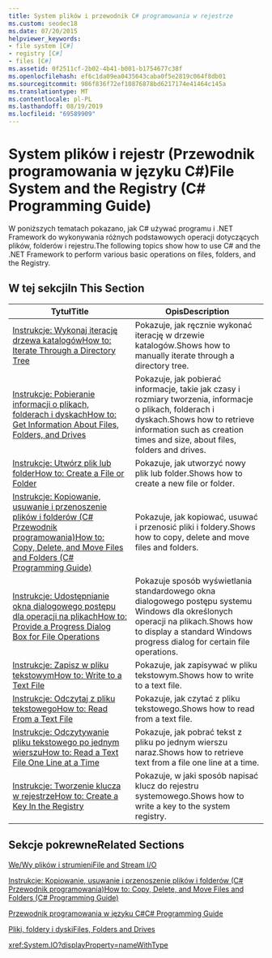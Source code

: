 ```yaml
---
title: System plików i przewodnik C# programowania w rejestrze
ms.custom: seodec18
ms.date: 07/20/2015
helpviewer_keywords:
- file system [C#]
- registry [C#]
- files [C#]
ms.assetid: 0f2511cf-2b02-4b41-b001-b1754677c38f
ms.openlocfilehash: ef6c1da09ea0435643caba0f5e2819c064f8db01
ms.sourcegitcommit: 986f836f72ef10876878bd6217174e41464c145a
ms.translationtype: MT
ms.contentlocale: pl-PL
ms.lasthandoff: 08/19/2019
ms.locfileid: "69589909"
---
```

# <a name="file-system-and-the-registry-c-programming-guide"></a><span data-ttu-id="cb023-102">System plików i rejestr (Przewodnik programowania w języku C#)</span><span class="sxs-lookup"><span data-stu-id="cb023-102">File System and the Registry (C# Programming Guide)</span></span>
<span data-ttu-id="cb023-103">W poniższych tematach pokazano, jak C# używać programu i .NET Framework do wykonywania różnych podstawowych operacji dotyczących plików, folderów i rejestru.</span><span class="sxs-lookup"><span data-stu-id="cb023-103">The following topics show how to use C# and the .NET Framework to perform various basic operations on files, folders, and the Registry.</span></span>  
  
## <a name="in-this-section"></a><span data-ttu-id="cb023-104">W tej sekcji</span><span class="sxs-lookup"><span data-stu-id="cb023-104">In This Section</span></span>  
  
|<span data-ttu-id="cb023-105">**Tytuł**</span><span class="sxs-lookup"><span data-stu-id="cb023-105">**Title**</span></span>|<span data-ttu-id="cb023-106">**Opis**</span><span class="sxs-lookup"><span data-stu-id="cb023-106">**Description**</span></span>|  
|---------------|---------------------|  
|[<span data-ttu-id="cb023-107">Instrukcje: Wykonaj iterację drzewa katalogów</span><span class="sxs-lookup"><span data-stu-id="cb023-107">How to: Iterate Through a Directory Tree</span></span>](./how-to-iterate-through-a-directory-tree.md)|<span data-ttu-id="cb023-108">Pokazuje, jak ręcznie wykonać iterację w drzewie katalogów.</span><span class="sxs-lookup"><span data-stu-id="cb023-108">Shows how to manually iterate through a directory tree.</span></span>|  
|[<span data-ttu-id="cb023-109">Instrukcje: Pobieranie informacji o plikach, folderach i dyskach</span><span class="sxs-lookup"><span data-stu-id="cb023-109">How to: Get Information About Files, Folders, and Drives</span></span>](./how-to-get-information-about-files-folders-and-drives.md)|<span data-ttu-id="cb023-110">Pokazuje, jak pobierać informacje, takie jak czasy i rozmiary tworzenia, informacje o plikach, folderach i dyskach.</span><span class="sxs-lookup"><span data-stu-id="cb023-110">Shows how to retrieve information such as creation times and size, about files, folders and drives.</span></span>|  
|[<span data-ttu-id="cb023-111">Instrukcje: Utwórz plik lub folder</span><span class="sxs-lookup"><span data-stu-id="cb023-111">How to: Create a File or Folder</span></span>](./how-to-create-a-file-or-folder.md)|<span data-ttu-id="cb023-112">Pokazuje, jak utworzyć nowy plik lub folder.</span><span class="sxs-lookup"><span data-stu-id="cb023-112">Shows how to create a new file or folder.</span></span>|  
|[<span data-ttu-id="cb023-113">Instrukcje: Kopiowanie, usuwanie i przenoszenie plików i folderów (C# Przewodnik programowania)</span><span class="sxs-lookup"><span data-stu-id="cb023-113">How to: Copy, Delete, and Move Files and Folders (C# Programming Guide)</span></span>](./how-to-copy-delete-and-move-files-and-folders.md)|<span data-ttu-id="cb023-114">Pokazuje, jak kopiować, usuwać i przenosić pliki i foldery.</span><span class="sxs-lookup"><span data-stu-id="cb023-114">Shows how to copy, delete and move files and folders.</span></span>|  
|[<span data-ttu-id="cb023-115">Instrukcje: Udostępnianie okna dialogowego postępu dla operacji na plikach</span><span class="sxs-lookup"><span data-stu-id="cb023-115">How to: Provide a Progress Dialog Box for File Operations</span></span>](./how-to-provide-a-progress-dialog-box-for-file-operations.md)|<span data-ttu-id="cb023-116">Pokazuje sposób wyświetlania standardowego okna dialogowego postępu systemu Windows dla określonych operacji na plikach.</span><span class="sxs-lookup"><span data-stu-id="cb023-116">Shows how to display a standard Windows progress dialog for certain file operations.</span></span>|  
|[<span data-ttu-id="cb023-117">Instrukcje: Zapisz w pliku tekstowym</span><span class="sxs-lookup"><span data-stu-id="cb023-117">How to: Write to a Text File</span></span>](./how-to-write-to-a-text-file.md)|<span data-ttu-id="cb023-118">Pokazuje, jak zapisywać w pliku tekstowym.</span><span class="sxs-lookup"><span data-stu-id="cb023-118">Shows how to write to a text file.</span></span>|  
|[<span data-ttu-id="cb023-119">Instrukcje: Odczytaj z pliku tekstowego</span><span class="sxs-lookup"><span data-stu-id="cb023-119">How to: Read From a Text File</span></span>](./how-to-read-from-a-text-file.md)|<span data-ttu-id="cb023-120">Pokazuje, jak czytać z pliku tekstowego.</span><span class="sxs-lookup"><span data-stu-id="cb023-120">Shows how to read from a text file.</span></span>|  
|[<span data-ttu-id="cb023-121">Instrukcje: Odczytywanie pliku tekstowego po jednym wierszu</span><span class="sxs-lookup"><span data-stu-id="cb023-121">How to: Read a Text File One Line at a Time</span></span>](./how-to-read-a-text-file-one-line-at-a-time.md)|<span data-ttu-id="cb023-122">Pokazuje, jak pobrać tekst z pliku po jednym wierszu naraz.</span><span class="sxs-lookup"><span data-stu-id="cb023-122">Shows how to retrieve text from a file one line at a time.</span></span>|  
|[<span data-ttu-id="cb023-123">Instrukcje: Tworzenie klucza w rejestrze</span><span class="sxs-lookup"><span data-stu-id="cb023-123">How to: Create a Key In the Registry</span></span>](./how-to-create-a-key-in-the-registry.md)|<span data-ttu-id="cb023-124">Pokazuje, w jaki sposób napisać klucz do rejestru systemowego.</span><span class="sxs-lookup"><span data-stu-id="cb023-124">Shows how to write a key to the system registry.</span></span>|  
  
## <a name="related-sections"></a><span data-ttu-id="cb023-125">Sekcje pokrewne</span><span class="sxs-lookup"><span data-stu-id="cb023-125">Related Sections</span></span>  
 [<span data-ttu-id="cb023-126">We/Wy plików i strumieni</span><span class="sxs-lookup"><span data-stu-id="cb023-126">File and Stream I/O</span></span>](../../../standard/io/index.md)  
  
 [<span data-ttu-id="cb023-127">Instrukcje: Kopiowanie, usuwanie i przenoszenie plików i folderów (C# Przewodnik programowania)</span><span class="sxs-lookup"><span data-stu-id="cb023-127">How to: Copy, Delete, and Move Files and Folders (C# Programming Guide)</span></span>](./how-to-copy-delete-and-move-files-and-folders.md)  
  
 [<span data-ttu-id="cb023-128">Przewodnik programowania w języku C#</span><span class="sxs-lookup"><span data-stu-id="cb023-128">C# Programming Guide</span></span>](../index.md)  
  
 [<span data-ttu-id="cb023-129">Pliki, foldery i dyski</span><span class="sxs-lookup"><span data-stu-id="cb023-129">Files, Folders and Drives</span></span>](./index.md)  
  
 <xref:System.IO?displayProperty=nameWithType>
